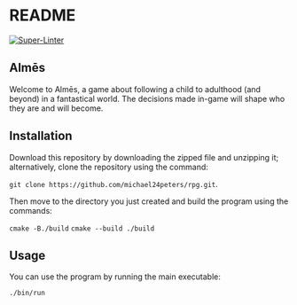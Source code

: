# README
[![Super-Linter](https://github.com/<OWNER>/<REPOSITORY>/actions/workflows/<WORKFLOW_FILE_NAME>/badge.svg)](https://github.com/marketplace/actions/super-linter)

## Almēs
Welcome to Almēs, a game about following a child to adulthood (and beyond) in a fantastical world. The decisions made in-game will shape who they are and will become.

## Installation

Download this repository by downloading the zipped file and unzipping it; alternatively, clone the repository using the command:

`git clone https://github.com/michael24peters/rpg.git`.

Then move to the directory you just created and build the program using the commands:

`cmake -B./build`
`cmake --build ./build`

## Usage

You can use the program by running the main executable:

`./bin/run`
